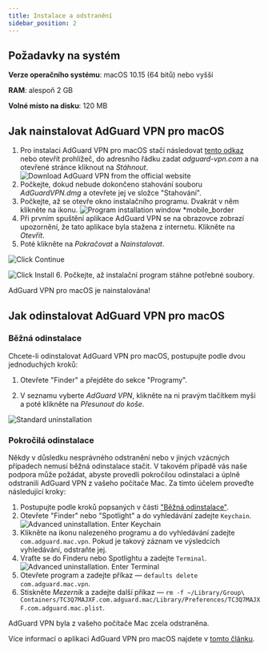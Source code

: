 ```yaml
---
title: Instalace a odstranění
sidebar_position: 2
---
```


## Požadavky na systém

**Verze operačního systému**: macOS 10.15 (64 bitů) nebo vyšší

**RAM**: alespoň 2 GB

**Volné místo na disku**: 120 MB

## Jak nainstalovat AdGuard VPN pro macOS

1. Pro instalaci AdGuard VPN pro macOS stačí následovat [tento odkaz](https://agrd.io/mac_vpn) nebo otevřít prohlížeč, do adresního řádku zadat *adguard-vpn.com* a na otevřené stránce kliknout na *Stáhnout*. ![Download AdGuard VPN from the official website](https://cdn.adguardvpn.com/public/Adguard/kb/vpn-install/mac-install-en.png)
2. Počkejte, dokud nebude dokončeno stahování souboru *AdGuardVPN.dmg* a otevřete jej ve složce "Stahování".
3. Počkejte, až se otevře okno instalačního programu. Dvakrát v něm klikněte na ikonu. ![Program installation window *mobile_border](https://cdn.adguardvpn.com/public/Adguard/kb/vpn-install/mac-install-ru-1.png)
4. Při prvním spuštění aplikace AdGuard VPN se na obrazovce zobrazí upozornění, že tato aplikace byla stažena z internetu. Klikněte na *Otevřít*.
5. Poté klikněte na *Pokračovat* a *Nainstalovat*.

![Click Continue](https://cdn.adguardvpn.com/public/Adguard/kb/vpn-install/.mac-install-2-en~imageoptim.png)

![Click Install](https://cdn.adguardvpn.com/public/Adguard/kb/vpn-install/mac-install-3-en.png)
6. Počkejte, až instalační program stáhne potřebné soubory.

AdGuard VPN pro macOS je nainstalována!

## Jak odinstalovat AdGuard VPN pro macOS

### Běžná odinstalace

Chcete-li odinstalovat AdGuard VPN pro macOS, postupujte podle dvou jednoduchých kroků:

1. Otevřete "Finder" a přejděte do sekce "Programy".

2. V seznamu vyberte *AdGuard VPN*, klikněte na ni pravým tlačítkem myši a poté klikněte na *Přesunout do koše*.

![Standard uninstallation](https://cdn.adguardvpn.com/public/Adguard/kb/vpn-install/mac-uninstall-1-en.png)

### Pokročilá odinstalace

Někdy v důsledku nesprávného odstranění nebo v jiných vzácných případech nemusí běžná odinstalace stačit. V takovém případě vás naše podpora může požádat, abyste provedli pokročilou odinstalaci a úplně odstranili AdGuard VPN z vašeho počítače Mac. Za tímto účelem proveďte následující kroky:

1. Postupujte podle kroků popsaných v části ["Běžná odinstalace"](#how-to-uninstall-adguard-vpn-for-mac).
2. Otevřete "Finder" nebo "Spotlight" a do vyhledávání zadejte `Keychain`. ![Advanced uninstallation. Enter Keychain](https://cdn.adguardvpn.com/public/Adguard/kb/vpn-install/mac-key-chain-en.png)
3. Klikněte na ikonu nalezeného programu a do vyhledávání zadejte `com.adguard.mac.vpn`. Pokud je takový záznam ve výsledcích vyhledávání, odstraňte jej.
4. Vraťte se do Finderu nebo Spotlightu a zadejte `Terminal`. ![Advanced uninstallation. Enter Terminal](https://cdn.adguardvpn.com/public/Adguard/kb/vpn-install/mac-terminal-en.png)
5. Otevřete program a zadejte příkaz — `defaults delete com.adguard.mac.vpn`.
6. Stiskněte *Mezerník* a zadejte další příkaz — `rm -f ~/Library/Group\ Containers/TC3Q7MAJXF.com.adguard.mac/Library/Preferences/TC3Q7MAJXF.com.adguard.mac.plist`.

AdGuard VPN byla z vašeho počítače Mac zcela odstraněna.

Více informací o aplikaci AdGuard VPN pro macOS najdete v [tomto článku](/adguard-vpn-for-mac/overview).
